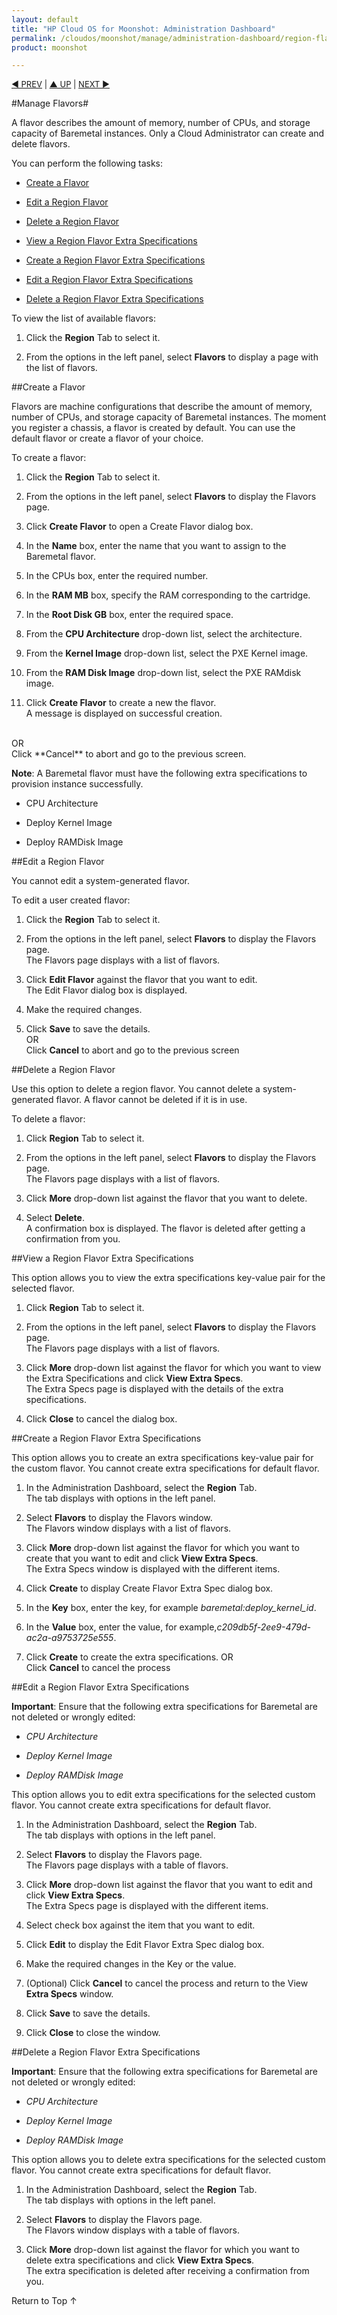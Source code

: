 ```yaml
---
layout: default
title: "HP Cloud OS for Moonshot: Administration Dashboard"
permalink: /cloudos/moonshot/manage/administration-dashboard/region-flavors/
product: moonshot

---
```

<!--PUBLISHED-->

<script>

function PageRefresh {
onLoad="window.refresh"
}

PageRefresh();

</script>

<p style="font-size: small;"> <a href="/cloudos/moonshot/manage/administration-dashboard/region-networks/">&#9664; PREV</a> | <a href="/cloudos/moonshot/manage/administration-dashboard/working-with-region-tab/">&#9650; UP</a> | <a href= "/cloudos/moonshot/manage/administration-dashboard/before-you-begin/"> NEXT &#9654; </p></a>



#Manage Flavors#
 
A flavor describes the amount of memory, number of CPUs, and storage capacity of Baremetal instances. Only a Cloud Administrator can create and delete flavors.

You can perform the following tasks:

* <a href="#Create a Flavor">Create a Flavor</a>

* <a href="#Edit a Region Flavor">Edit a Region Flavor</a>

* <a href="#Delete a Region Flavor">Delete a Region Flavor</a>

* <a href="#View a Region Flavor Extra Specifications">View a Region Flavor Extra Specifications</a>

* <a href= "#Create a Region Flavor Extra Specifications">Create a Region Flavor Extra Specifications</a>

* <a href= "#Edit a Region Flavor Extra Specifications">Edit a Region Flavor Extra Specifications</a>

* <a href= "#Delete a Region Flavor Extra Specifications">Delete a Region Flavor Extra Specifications</a>


To view the list of available flavors:

1.	Click the **Region** Tab to select it.

2.	From the options in the left panel, select **Flavors** to display a page with the list of flavors.

##Create a Flavor<a name= "Create a Flavor"></a>

Flavors are machine configurations that describe the amount of memory, number of CPUs, and storage capacity of Baremetal instances. The moment you register a chassis, a flavor is created by default. You can use the default flavor or create a flavor of your choice.

To create a flavor:

1.	Click the **Region** Tab to select it.

2.	From the options in the left panel, select **Flavors** to display the Flavors page.

3.	Click **Create Flavor** to open a Create Flavor dialog box.

4.	In the **Name** box, enter the name that you want to assign to the Baremetal flavor.

5.	In the CPUs box, enter the required number.

6.	In the **RAM MB** box, specify the RAM corresponding to the cartridge.

7.	In the **Root Disk GB** box, enter the required space.

8.	From the **CPU Architecture** drop-down list, select the architecture.

9.	From the **Kernel Image** drop-down list, select the PXE Kernel image.

10.	From the **RAM Disk Image** drop-down list, select the PXE RAMdisk image.

11.	Click **Create Flavor** to create a new the flavor.<br>
A message is displayed on successful creation.
<br>
OR<br>
Click **Cancel** to abort and go to the previous screen.
 
**Note**: A Baremetal flavor must have the following extra specifications to provision instance successfully.

 - CPU Architecture
 
 - Deploy Kernel Image

 - Deploy RAMDisk Image 

##Edit a Region Flavor<a name= "Edit a Region Flavor"></a>

You cannot edit a system-generated flavor. 

To edit a user created flavor:

1.	Click the **Region** Tab to select it.

2.	From the options in the left panel, select **Flavors** to display the Flavors page.<br>
The Flavors page displays with a list of flavors.

3.	Click **Edit Flavor** against the flavor that you want to edit.<br>
The Edit Flavor dialog box is displayed.

4.	Make the required changes.

5.	Click **Save** to save the details.<br>
OR<br>
Click **Cancel** to abort and go to the previous screen


##Delete a Region Flavor<a name= "Delete a Region Flavor"></a>

Use this option to delete a region flavor. You cannot delete a system-generated flavor. A flavor cannot be deleted if it is in use.

To delete a flavor:

1.	Click **Region** Tab to select it.

2.	From the options in the left panel, select **Flavors** to display the Flavors page.<br>
The Flavors page displays with a list of flavors.

3.	Click **More** drop-down list against the flavor that you want to delete.

4.	Select **Delete**.<br>
A confirmation box is displayed. The flavor is deleted after getting a confirmation from you.


##View a Region Flavor Extra Specifications<a name= "View a Region Flavor Extra Specification"></a>

This option allows you to view the extra specifications key-value pair for the selected flavor.

1.	Click **Region** Tab to select it.

2.	From the options in the left panel, select **Flavors** to display the Flavors page.<br>
The Flavors page displays with a list of flavors.

3.	Click **More** drop-down list against the flavor for which you want to view the Extra Specifications and click **View Extra Specs**.<br>
The Extra Specs page is displayed with the details of the extra specifications.

4.	Click **Close** to cancel the dialog box.


##Create a Region Flavor Extra Specifications<a name= "Create a Region Flavor Extra Specifications"></a>

This option allows you to create an extra specifications key-value pair for the custom flavor. You cannot create extra specifications for default flavor.

1.	In the Administration Dashboard, select the **Region** Tab.<br>
The tab displays with options in the left panel.

2.	Select **Flavors** to display the Flavors window.<br>
The Flavors window displays with a list of flavors.

3.	Click **More** drop-down list against the flavor for which you want to create that you want to edit and click **View Extra Specs**.<br>
The Extra Specs window is displayed with the different items.

4.	Click **Create** to display Create Flavor Extra Spec dialog box.

5.	In the **Key** box, enter the key, for example *baremetal:deploy_kernel_id*.

6.	In the **Value** box, enter the value, for example,*c209db5f-2ee9-479d-ac2a-a9753725e555*.<br>

7.	Click **Create** to create the extra specifications.
OR<br>
Click **Cancel** to cancel the process


##Edit a Region Flavor Extra Specifications<a name= "Edit a Region Flavor Extra Specifications"></a>

**Important**: Ensure that the following extra specifications for Baremetal are not deleted or wrongly edited:

* *CPU Architecture*

* *Deploy Kernel Image*

* *Deploy RAMDisk Image*


This option allows you to edit extra specifications for the selected custom flavor. You cannot create extra specifications for default flavor.

1.	In the Administration Dashboard, select the **Region** Tab.<br>
The tab displays with options in the left panel.

2.	Select **Flavors** to display the Flavors page.<br>
The Flavors page displays with a table of flavors.

3.	Click **More** drop-down list against the flavor that you want to edit and click **View Extra Specs**.<br>
The Extra Specs page is displayed with the different items.

4.	Select check box  against the item that you want to edit.

5.	Click **Edit** to display the Edit Flavor Extra Spec dialog box.

6.	Make the required changes in the Key or the value.

7.	(Optional) Click **Cancel** to cancel the process and return to the View **Extra Specs** window.

8.	Click **Save** to save the details.

9.	Click **Close** to close the window.

##Delete a Region Flavor Extra Specifications<a name= "Delete a Region Flavor Extra Specifications"></a>

**Important**: Ensure that the following extra specifications for Baremetal are not deleted or wrongly edited:

* *CPU Architecture*

* *Deploy Kernel Image*

* *Deploy RAMDisk Image*

This option allows you to delete extra specifications for the selected custom flavor. You cannot create extra specifications for default flavor.

1.	In the Administration Dashboard, select the **Region** Tab.<br>
The tab displays with options in the left panel.

2.	Select **Flavors** to display the Flavors page.<br>
The Flavors window displays with a table of flavors.

3.	Click **More** drop-down list against the flavor for which you want to delete extra specifications and click **View Extra Specs**.<br>
The extra specification is deleted after receiving a confirmation from you.

<a href="#top" style="padding:14px 0px 14px 0px; text-decoration: none;"> Return to Top &#8593; </a>

